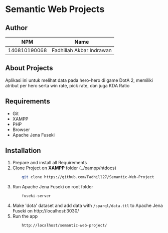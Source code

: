 # Semantic Web Projects

## Author

| NPM           | Name        |
| ------------- |-------------|
| 140810190068  | Fadhillah Akbar Indrawan |

## About Projects

Aplikasi ini untuk melihat data pada hero-hero di game DotA 2, memiliki atribut per hero serta win rate, pick rate, dan juga KDA Ratio

## Requirements

<ul>
    <li>Git</li>
    <li>XAMPP</li>
    <li>PHP</li>
    <li>Browser</li>
    <li>Apache Jena Fuseki</li>
</ul>

## Installation

1. Prepare and install all Requirements
2. Clone Project on **XAMPP** folder (../xampp/htdocs)
    ```sh 
        git clone https://github.com/Fadhill27/Semantic-Web-Project
    ```
3. Run Apache Jena Fuseki on root folder
    ```sh
        fuseki-server
    ```
5. Make 'dota' dataset and add data with `/sparql/data.ttl` to Apache Jena Fuseki on http://localhost:3030/
6. Run the app
    ```sh 
        http://localhost/semantic-web-project/
    ```

